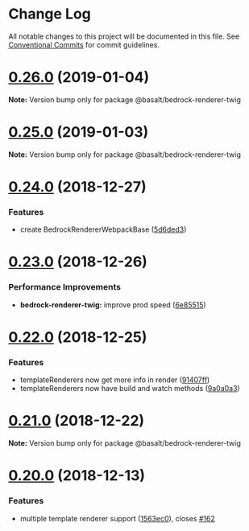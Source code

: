 # Change Log

All notable changes to this project will be documented in this file.
See [Conventional Commits](https://conventionalcommits.org) for commit guidelines.

# [0.26.0](https://github.com/basaltinc/bedrock/compare/v0.25.1...v0.26.0) (2019-01-04)

**Note:** Version bump only for package @basalt/bedrock-renderer-twig





# [0.25.0](https://github.com/basaltinc/bedrock/compare/v0.24.1...v0.25.0) (2019-01-03)

**Note:** Version bump only for package @basalt/bedrock-renderer-twig





# [0.24.0](https://github.com/basaltinc/bedrock/compare/v0.23.0...v0.24.0) (2018-12-27)


### Features

* create BedrockRendererWebpackBase ([5d6ded3](https://github.com/basaltinc/bedrock/commit/5d6ded3))





# [0.23.0](https://github.com/basaltinc/bedrock/compare/v0.22.0...v0.23.0) (2018-12-26)


### Performance Improvements

* **bedrock-renderer-twig:** improve prod speed ([6e85515](https://github.com/basaltinc/bedrock/commit/6e85515))





# [0.22.0](https://github.com/basaltinc/bedrock/compare/v0.21.0...v0.22.0) (2018-12-25)


### Features

* templateRenderers now get more info in render ([91407ff](https://github.com/basaltinc/bedrock/commit/91407ff))
* templateRenderers now have build and watch methods ([9a0a0a3](https://github.com/basaltinc/bedrock/commit/9a0a0a3))





# [0.21.0](https://github.com/basaltinc/bedrock/compare/v0.20.5...v0.21.0) (2018-12-22)

**Note:** Version bump only for package @basalt/bedrock-renderer-twig





# [0.20.0](https://github.com/basaltinc/bedrock/compare/v0.19.0...v0.20.0) (2018-12-13)


### Features

* multiple template renderer support ([1563ec0](https://github.com/basaltinc/bedrock/commit/1563ec0)), closes [#162](https://github.com/basaltinc/bedrock/issues/162)
